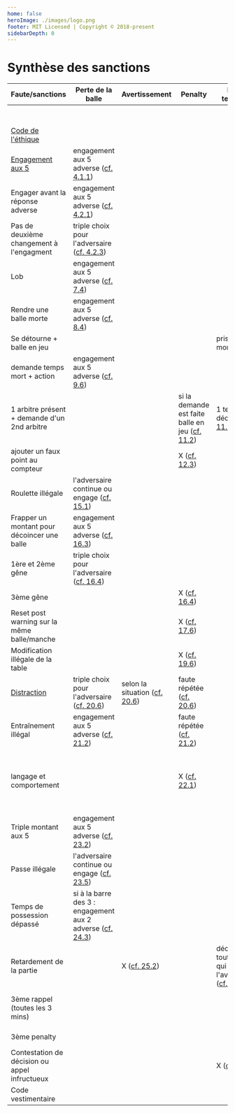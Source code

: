 ```yaml
---
home: false
heroImage: ./images/logo.png
footer: MIT Licensed | Copyright © 2018-present
sidebarDepth: 0
---
```


<!-- ![logo_ffft](http://www.ffft.fr/sites/all/themes/ffft/images/site_logo_tablet.png) -->

# Synthèse des sanctions

| Faute/sanctions                               | Perte de la balle                                         | Avertissement                 | Penalty                                         | Perte de temps mort                                            | perte de manche                                    | Perte du match |
| --------------------------------------------- | --------------------------------------------------------- | ----------------------------- | ----------------------------------------------- | -------------------------------------------------------------- | -------------------------------------------------- | -------------- |
|                                               |                                                           |                               |                                                 |                                                                | infraction x2                                      | infraction x3  |
| [Code de l'éthique](./rules/code.md)                             |                                                           |                               |                                                 |                                                                | X                                                  | X              |
| [Engagement aux 5](./rules/engagement.md)                              | engagement aux 5 adverse ([cf. 4.1.1](./rules/engagement.md#_4-1))                      |                               |                                                 |                                                                |                                                    |                |
| Engager avant la réponse adverse              | engagement aux 5 adverse ([cf. 4.2.1](./rules/engagement.md#_4-2-1))                      |                               |                                                 |                                                                |                                                    |                |
| Pas de deuxième changement à l'engagment      | triple choix pour l'adversaire ([cf. 4.2.3](./rules/engagement.md#_4-2-3))                |                               |                                                 |                                                                |                                                    |                |
| Lob                                           | engagement aux 5 adverse ([cf. 7.4](./rules/balle-sortie.md#_7-4))                        |                               |                                                 |                                                                |                                                    |                |
| Rendre une balle morte                        | engagement aux 5 adverse ([cf. 8.4](./rules/balle-immo.md#_8-4))                        |                               |                                                 |                                                                |                                                    |                |
| Se détourne + balle en jeu                    |                                                           |                               |                                                 | prise de temps mort ([cf. 9.4](./rules/temps-mort.md#_9-4))                                  |                                                    |                |
| demande temps mort + action                   | engagement aux 5 adverse ([cf. 9.6](./rules/temps-mort.md#_9-6))                        |                               |                                                 |                                                                |                                                    |                |
| 1 arbitre présent + demande d'un 2nd arbitre  |                                                           |                               | si la demande est faite balle en jeu ([cf. 11.2](./rules/temps-officiel.md#_11-2)) | 1 temps décompté ([cf. 11.2](./rules/temps-officiel.md#_11-2))                                    |                                                    |                |
| ajouter un faux point au compteur             |                                                           |                               | X ([cf. 12.3](./rules/point-marque.md#_12-3))                                    |                                                                |                                                    |                |
| Roulette illégale                             | l'adversaire continue ou engage ([cf. 15.1](./rules/roulettes.md#_15-1))                |                               |                                                 |                                                                |                                                    |                |
| Frapper un montant pour décoincer une balle   | engagement aux 5 adverse ([cf. 16.3](./rules/genes.md#_16-3))                       |                               |                                                 |                                                                |                                                    |                |
| 1ère et 2ème gêne                             | triple choix pour l'adversaire ([cf. 16.4](./rules/genes.md#_16-4))                 |                               |                                                 |                                                                |                                                    |                |
| 3ème gêne                                     |                                                           |                               | X ([cf. 16.4](./rules/genes.md#_16-4))                                    |                                                                |                                                    |                |
| Reset post warning sur la même balle/manche   |                                                           |                               | X ([cf. 17.6](./rules/reset.md#_17-6))                                    |                                                                |                                                    |                |
| Modification illégale de la table             |                                                           |                               | X ([cf. 19.6](./rules/modif-table.md#_19-6))                                    |                                                                |                                                    |                |
| [Distraction](./rules/distraction.md)                                   | triple choix pour l'adversaire ([cf. 20.6](./rules/distraction.md#_20-6))                 | selon la situation ([cf. 20.6](./rules/distraction.md#_20-6)) | faute répétée ([cf. 20.6](./rules/distraction.md#_20-6))                        |                                                                |                                                    |                |
| Entraînement illégal                          | engagement aux 5 adverse ([cf. 21.2](./rules/entrainement.md#_21-2))                       |                               | faute répétée ([cf. 21.2](./rules/entrainement.md#_21-2))                        |                                                                |                                                    |                |
| langage et comportement                       |                                                           |                               | X ([cf. 22.1](./rules/comportement.md#_22-1))                                    |                                                                | faute répétée voir expulsion du tournoi ([cf. 22.2](./rules/comportement.md#_22-2)) |                |
| Triple montant aux 5                          | engagement aux 5 adverse ([cf. 23.2](./rules/passes.md#_23-2))                       |                               |                                                 |                                                                |                                                    |                |
| Passe illégale                                | l'adversaire continue ou engage ([cf. 23.5](./rules/passes.md#_23-5))                |                               |                                                 |                                                                |                                                    |                |
| Temps de possession dépassé                   | si à la barre des 3 : engagement aux 2 adverse ([cf. 24.3](./rules/temps-possession.md#_24-3)) |                               |                                                 |                                                                |                                                    |                |
| Retardement de la partie                      |                                                           | X ([cf. 25.2](./rules/retard.md#_25-2))                  |                                                 | décompté toutes les 10s qui suivent l'avertissement ([cf. 25.2](./rules/retard.md#_25-2)) |                                                    |                |
| 3ème rappel (toutes les 3 mins)               |                                                           |                               |                                                 |                                                                | décompté toutes les 3mins ([cf. 26.1](./rules/rappel-forfait.md#_26-1))               | X ([cf. 26](./rules/rappel-forfait.md#_26))     |
| 3ème penalty                                  |                                                           |                               |                                                 |                                                                |                                                    | X ([cf. 27.7](./rules/penalty.md#_27-7))   |
| Contestation de décision ou appel infructueux |                                                           |                               |                                                 | X ([cf. 28.3](./rules/decisions.md#_28-3))                                                   |                                                    |                |
| Code vestimentaire                            |                                                           |                               |                                                 |                                                                | X ([cf. 29.4](./rules/tenue.md#_29-4))                                       | X ([cf. 29.4](./rules/tenue.md#_29-4))   |
